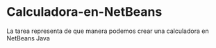 # Calculadora-en-NetBeans
La tarea  representa de que manera podemos crear una calculadora en NetBeans Java
